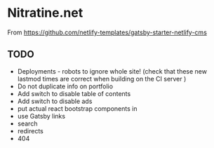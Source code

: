 # Nitratine.net

From https://github.com/netlify-templates/gatsby-starter-netlify-cms

## TODO

- Deployments - robots to ignore whole site! (check that these new lastmod times are correct when building on the CI server )
- Do not duplicate info on portfolio
- Add switch to disable table of contents
- Add switch to disable ads
- put actual react bootstrap components in
- use Gatsby links
- search
- redirects
- 404
